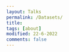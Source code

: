 ```yaml
---
layout: Talks
permalink: /Datasets/
title: 
tags: [about]
modified: 22-6-2022
comments: false
---
```

